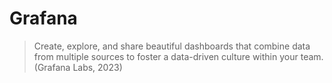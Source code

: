 # Grafana

> Create, explore, and share beautiful dashboards that combine data from multiple sources to foster a data-driven culture within your team. (Grafana Labs, 2023)


